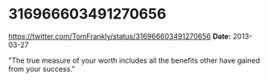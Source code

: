 # 316966603491270656
https://twitter.com/TomFrankly/status/316966603491270656
**Date:** 2013-03-27

"The true measure of your worth includes all the benefits other have gained from your success."

